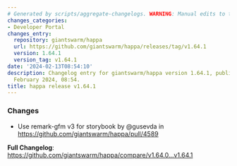 ```yaml
---
# Generated by scripts/aggregate-changelogs. WARNING: Manual edits to this files will be overwritten.
changes_categories:
- Developer Portal
changes_entry:
  repository: giantswarm/happa
  url: https://github.com/giantswarm/happa/releases/tag/v1.64.1
  version: 1.64.1
  version_tag: v1.64.1
date: '2024-02-13T08:54:10'
description: Changelog entry for giantswarm/happa version 1.64.1, published on 13
  February 2024, 08:54.
title: happa release v1.64.1
---
```


### Changes
* Use remark-gfm v3 for storybook by @gusevda in https://github.com/giantswarm/happa/pull/4589


**Full Changelog**: https://github.com/giantswarm/happa/compare/v1.64.0...v1.64.1
